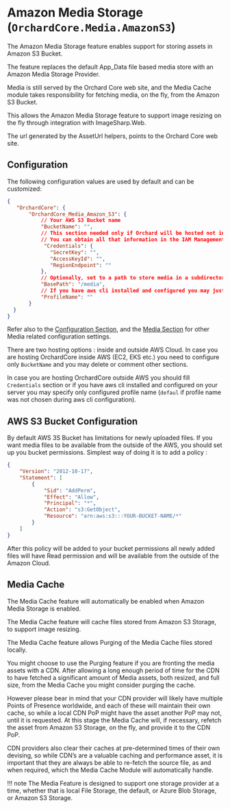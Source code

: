 # Amazon Media Storage (`OrchardCore.Media.AmazonS3`)

The Amazon Media Storage feature enables support for storing assets in Amazon S3 Bucket.

The feature replaces the default App_Data file based media store with an Amazon Media Storage Provider.

Media is still served by the Orchard Core web site, and the Media Cache module takes responsibility for fetching media, on the fly, from the Amazon S3 Bucket.

This allows the Amazon Media Storage feature to support image resizing on the fly through integration with ImageSharp.Web.

The url generated by the AssetUrl helpers, points to the Orchard Core web site.

## Configuration

The following configuration values are used by default and can be customized:

```json
{
   "OrchardCore": {
       "OrchardCore_Media_Amazon_S3": {
           // Your AWS S3 Bucket name
           "BucketName": "",
           // This section needed only if Orchard will be hosted not in the AWS Cloud
           // You can obtain all that information in the IAM Management Console
            "Credentials": {
              "SecretKey": "",
              "AccessKeyId": "",
              "RegionEndpoint": ""
           },
           // Optionally, set to a path to store media in a subdirectory inside your container.
           "BasePath": "/media",
           // If you have aws cli installed and configured you may just specify profile name
           "ProfileName": ""
       }
  }
}
```

Refer also to the [Configuration Section](../../core/Configuration/README.md),
and the [Media Section](../Media/README.md) for other Media related configuration settings.

There are two hosting options : inside and outside AWS Cloud.
In case you are hosting OrchardCore inside AWS (EC2, EKS etc.) you need to configure only `BucketName` and you may delete or comment other sections.

In case you are hosting OrchardCore outside AWS you should fill `Credentials` section or if you have aws cli installed and configured on your server you may specify only configured profile name (`defaul` if profile name was not chosen during aws cli configuration).

## AWS S3 Bucket Configuration

By default AWS 3S Bucket has limitations for newly uploaded files.
If you want media files to be available from the outside of the AWS, you should set up you bucket permissions.
Simplest way of doing it is to add a policy :
```json
{
    "Version": "2012-10-17",
    "Statement": [
        {
            "Sid": "AddPerm",
            "Effect": "Allow",
            "Principal": "*",
            "Action": "s3:GetObject",
            "Resource": "arn:aws:s3:::YOUR-BUCKET-NAME/*"
        }
    ]
}
```
After this policy will be added to your bucket permissions all newly added files will have Read permission and will be available from the outside of the Amazon Cloud.

## Media Cache

The Media Cache feature will automatically be enabled when Amazon Media Storage is enabled.

The Media Cache feature will cache files stored from Amazon S3 Storage, to support image resizing.

The Media Cache feature allows Purging of the Media Cache files stored locally.

You might choose to use the Purging feature if you are fronting the media assets with a CDN.
After allowing a long enough period of time for the CDN to have fetched a significant amount of
Media assets, both resized, and full size, from the Media Cache you might consider purging the cache.

However please bear in mind that your CDN provider will likely have multiple Points of Presence
worldwide, and each of these will maintain their own cache, so while a local CDN PoP might have the asset
another PoP may not, until it is requested. At this stage the Media Cache will, if necessary, refetch the
asset from Amazon S3 Storage, on the fly, and provide it to the CDN PoP.

CDN providers also clear their caches at pre-determined times of their own devising, so while CDN’s
are a valuable caching and performance asset, it is important that they are always be able to
re-fetch the source file, as and when required, which the Media Cache Module will automatically handle.

!!! note
The Media Feature is designed to support one storage provider at a time, whether that is
local File Storage, the default, or Azure Blob Storage, or Amazon S3 Storage.